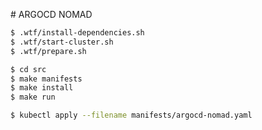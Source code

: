 # ARGOCD NOMAD

```sh
$ .wtf/install-dependencies.sh
$ .wtf/start-cluster.sh
$ .wtf/prepare.sh
```

```sh
$ cd src
$ make manifests
$ make install
$ make run
```

```sh
$ kubectl apply --filename manifests/argocd-nomad.yaml
```